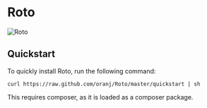 # Roto

![Roto](http://oranj.io/uploads/roto/roto.png)

## Quickstart

To quickly install Roto, run the following command:

    curl https://raw.github.com/oranj/Roto/master/quickstart | sh

This requires composer, as it is loaded as a composer package.